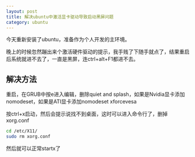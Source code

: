 ```yaml
---
layout: post
title: 解决ubuntu中激活显卡驱动导致启动黑屏问题
category: ubuntu
---
```


今天重新安装了ubuntu，准备作为个人开发的主环境。

晚上的时候忽然蹦出来个激活硬件驱动的提示，我手贱了下随手就点了，结果重启后系统就进不去了，一直是黑屏，连ctrl+alt+F1都进不去。

## 解决方法

重启，在GRUB中按e进入编辑，删除quiet and splash，如果是Nvidia显卡添加nomodeset，如果是ATI显卡添加nomodeset xforcevesa

按ctrl+x启动，然后会提示说找不到桌面，这时可以进入命令行了，删掉xorg.conf

```bash
cd /etc/X11/
sudo rm xorg.conf
```

然后就可以正常startx了

